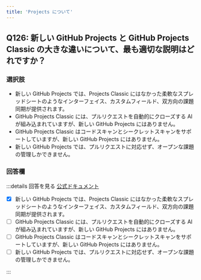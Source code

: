 ```yaml
---
title: 'Projects について'
---
```


## Q126: 新しい GitHub Projects と GitHub Projects Classic の大きな違いについて、最も適切な説明はどれですか？

### 選択肢

- 新しい GitHub Projects では、Projects Classic にはなかった柔軟なスプレッドシートのようなインターフェイス、カスタムフィールド、双方向の課題同期が提供されます。
- GitHub Projects Classic には、プルリクエストを自動的にクローズする AI が組み込まれていますが、新しい GitHub Projects にはありません。
- GitHub Projects Classic はコードスキャンとシークレットスキャンをサポートしていますが、新しい GitHub Projects にはありません。
- 新しい GitHub Projects では、プルリクエストに対応せず、オープンな課題の管理しかできません。

### 回答欄

:::details 回答を見る
[公式ドキュメント](https://docs.github.com/ja/issues/planning-and-tracking-with-projects/learning-about-projects/about-projects#differences-from-projects-classic)

- [x] 新しい GitHub Projects では、Projects Classic にはなかった柔軟なスプレッドシートのようなインターフェイス、カスタムフィールド、双方向の課題同期が提供されます。
- [ ] GitHub Projects Classic には、プルリクエストを自動的にクローズする AI が組み込まれていますが、新しい GitHub Projects にはありません。
- [ ] GitHub Projects Classic はコードスキャンとシークレットスキャンをサポートしていますが、新しい GitHub Projects にはありません。
- [ ] 新しい GitHub Projects では、プルリクエストに対応せず、オープンな課題の管理しかできません。

:::
